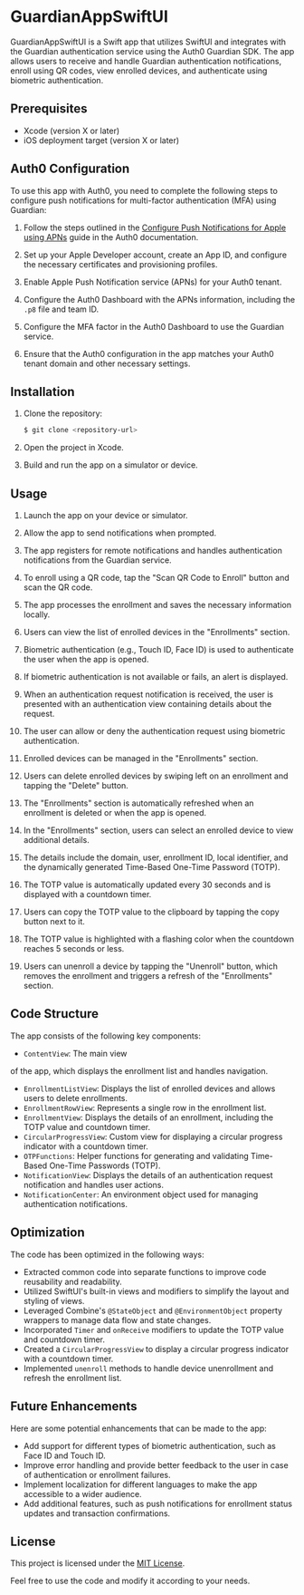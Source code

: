 # GuardianAppSwiftUI

GuardianAppSwiftUI is a Swift app that utilizes SwiftUI and integrates with the Guardian authentication service using the Auth0 Guardian SDK. The app allows users to receive and handle Guardian authentication notifications, enroll using QR codes, view enrolled devices, and authenticate using biometric authentication.

## Prerequisites

- Xcode (version X or later)
- iOS deployment target (version X or later)

## Auth0 Configuration

To use this app with Auth0, you need to complete the following steps to configure push notifications for multi-factor authentication (MFA) using Guardian:

1. Follow the steps outlined in the [Configure Push Notifications for Apple using APNs](https://auth0.com/docs/secure/multi-factor-authentication/multi-factor-authentication-factors/configure-push-notifications-for-mfa#configure-push-notifications-for-apple-using-apns) guide in the Auth0 documentation.

2. Set up your Apple Developer account, create an App ID, and configure the necessary certificates and provisioning profiles.

3. Enable Apple Push Notification service (APNs) for your Auth0 tenant.

4. Configure the Auth0 Dashboard with the APNs information, including the `.p8` file and team ID.

5. Configure the MFA factor in the Auth0 Dashboard to use the Guardian service.

6. Ensure that the Auth0 configuration in the app matches your Auth0 tenant domain and other necessary settings.

## Installation

1. Clone the repository:

   ```bash
   $ git clone <repository-url>
   ```

2. Open the project in Xcode.

3. Build and run the app on a simulator or device.

## Usage

1. Launch the app on your device or simulator.

2. Allow the app to send notifications when prompted.

3. The app registers for remote notifications and handles authentication notifications from the Guardian service.

4. To enroll using a QR code, tap the "Scan QR Code to Enroll" button and scan the QR code.

5. The app processes the enrollment and saves the necessary information locally.

6. Users can view the list of enrolled devices in the "Enrollments" section.

7. Biometric authentication (e.g., Touch ID, Face ID) is used to authenticate the user when the app is opened.

8. If biometric authentication is not available or fails, an alert is displayed.

9. When an authentication request notification is received, the user is presented with an authentication view containing details about the request.

10. The user can allow or deny the authentication request using biometric authentication.

11. Enrolled devices can be managed in the "Enrollments" section.

12. Users can delete enrolled devices by swiping left on an enrollment and tapping the "Delete" button.

13. The "Enrollments" section is automatically refreshed when an enrollment is deleted or when the app is opened.

14. In the "Enrollments" section, users can select an enrolled device to view additional details.

15. The details include the domain, user, enrollment ID, local identifier, and the dynamically generated Time-Based One-Time Password (TOTP).

16. The TOTP value is automatically updated every 30 seconds and is displayed with a countdown timer.

17. Users can copy the TOTP value to the clipboard by tapping the copy button next to it.

18. The TOTP value is highlighted with a flashing color when the countdown reaches 5 seconds or less.

19. Users can unenroll a device by tapping the "Unenroll" button, which removes the enrollment and triggers a refresh of the "Enrollments" section.

## Code Structure

The app consists of the following key components:

- `ContentView`: The main view

 of the app, which displays the enrollment list and handles navigation.
- `EnrollmentListView`: Displays the list of enrolled devices and allows users to delete enrollments.
- `EnrollmentRowView`: Represents a single row in the enrollment list.
- `EnrollmentView`: Displays the details of an enrollment, including the TOTP value and countdown timer.
- `CircularProgressView`: Custom view for displaying a circular progress indicator with a countdown timer.
- `OTPFunctions`: Helper functions for generating and validating Time-Based One-Time Passwords (TOTP).
- `NotificationView`: Displays the details of an authentication request notification and handles user actions.
- `NotificationCenter`: An environment object used for managing authentication notifications.

## Optimization

The code has been optimized in the following ways:

- Extracted common code into separate functions to improve code reusability and readability.
- Utilized SwiftUI's built-in views and modifiers to simplify the layout and styling of views.
- Leveraged Combine's `@StateObject` and `@EnvironmentObject` property wrappers to manage data flow and state changes.
- Incorporated `Timer` and `onReceive` modifiers to update the TOTP value and countdown timer.
- Created a `CircularProgressView` to display a circular progress indicator with a countdown timer.
- Implemented `unenroll` methods to handle device unenrollment and refresh the enrollment list.

## Future Enhancements

Here are some potential enhancements that can be made to the app:

- Add support for different types of biometric authentication, such as Face ID and Touch ID.
- Improve error handling and provide better feedback to the user in case of authentication or enrollment failures.
- Implement localization for different languages to make the app accessible to a wider audience.
- Add additional features, such as push notifications for enrollment status updates and transaction confirmations.

## License

This project is licensed under the [MIT License](LICENSE).

Feel free to use the code and modify it according to your needs.
